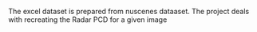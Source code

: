 The excel dataset is prepared from nuscenes dataaset. The project deals with recreating the Radar PCD for a given image
